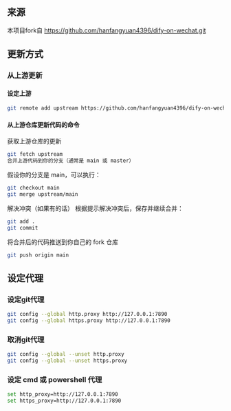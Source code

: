 ## 来源

本项目fork自 https://github.com/hanfangyuan4396/dify-on-wechat.git

## 更新方式 

### 从上游更新

#### 设定上游
```BASH
git remote add upstream https://github.com/hanfangyuan4396/dify-on-wechat.git
```

#### 从上游仓库更新代码的命令

获取上游仓库的更新

```BASH
git fetch upstream
合并上游代码到你的分支（通常是 main 或 master）
```
假设你的分支是 main，可以执行：

```BASH
git checkout main
git merge upstream/main
```
解决冲突（如果有的话）
根据提示解决冲突后，保存并继续合并：

```BASH
git add .
git commit
```
将合并后的代码推送到你自己的 fork 仓库

```BASH
git push origin main

```

## 设定代理

### 设定git代理

```BASH
git config --global http.proxy http://127.0.0.1:7890
git config --global https.proxy http://127.0.0.1:7890
```

### 取消git代理

```BASH
git config --global --unset http.proxy
git config --global --unset https.proxy
```

### 设定 cmd 或 powershell 代理

```BASH
set http_proxy=http://127.0.0.1:7890
set https_proxy=http://127.0.0.1:7890
```
